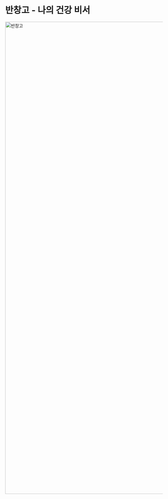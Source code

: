 #  반창고 - 나의 건강 비서

<img width="1511" alt="반창고" src="https://github.com/user-attachments/assets/71237692-9162-40ac-b48a-ef80d42b7279">
